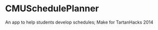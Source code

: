 CMUSchedulePlanner 
==============

An app to help students develop schedules; Make for TartanHacks 2014
